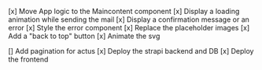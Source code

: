 [x]  Move App logic to the Maincontent component
[x]  Display a loading animation while sending the mail
[x]  Display a confirmation message or an error
[x]  Style the error component
[x]  Replace the placeholder images
[x]  Add a "back to top" button
[x]  Animate the svg

[]  Add pagination for actus
[x]  Deploy the strapi backend and DB
[x]  Deploy the frontend